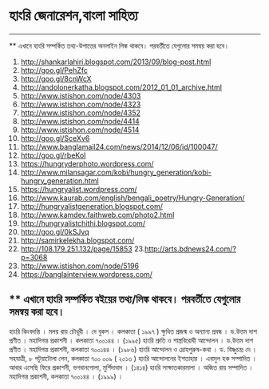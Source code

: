 # হাংরি জেনারেশন,বাংলা সাহিত্য
-------------------
** এখানে হাংরি সম্পর্কিত তথ্য-উপাত্তের অনলাইন লিঙ্ক থাকবে। পরবর্তীতে যেগুলোর সমন্বয় করা হবে।

1. http://shankarlahiri.blogspot.com/2013/09/blog-post.html
2. http://goo.gl/PehZfc
3. http://goo.gl/8cnWcX
4. http://andolonerkatha.blogspot.com/2012_01_01_archive.html
5. http://www.istishon.com/node/4303
6. http://www.istishon.com/node/4323
7. http://www.istishon.com/node/4352
8. http://www.istishon.com/node/4414
9. http://www.istishon.com/node/4514
10. http://goo.gl/SceXv6
11. http://www.banglamail24.com/news/2014/12/06/id/100047/
12. http://goo.gl/rbeKoI
13. https://hungryderphoto.wordpress.com/
14. http://www.milansagar.com/kobi/hungry_generation/kobi-hungry_generation.html
15. https://hungryalist.wordpress.com/
16. http://www.kaurab.com/english/bengali_poetry/Hungry-Generation/
17. http://hungryalistgeneration.blogspot.com/
18. http://www.kamdev.faithweb.com/photo2.html
19. http://hungryalistchithi.blogspot.com/
20. http://goo.gl/0kSJvq
21. http://samirkelekha.blogspot.com/
22. http://108.179.251.132/page/15853
23.http://arts.bdnews24.com/?p=3068
24. http://www.istishon.com/node/5196
25. https://banglainterview.wordpress.com/

** এখানে হাংরি সম্পর্কিত বইয়ের তথ্য/লিঙ্ক থাকবে। পরবর্তীতে যেগুলোর সমন্বয় করা হবে।
---------------------------------------------------
হাংরি কিংবদন্তি । মলয় রায় চৌধূরী । দে বুকস । কলকাতা ( ১৯৯৭ )
ক্ষুধিত প্রজন্ম ও অন্যান্য প্রবন্ধ । ড.উত্তম দাশ প্রণীত । মহাদিগন্ত প্রকাশনী । কলকাতা ৭০০১৪৪ । (১৯৯৫)
হাংরি শ্রুতি ও শাস্ত্রবিরোধী আন্দোলন । ড.উত্তম দাশ প্রণীত । মহাদিগন্ত প্রকাশনী, কলকাতা ৭০০১৪৪ । (১৯৮৬) 
হাংরি আন্দোলন ও দ্রোহপুরুষ-কথা । ড. বিষ্ণুচন্দ্র দে । সহযাত্রী, ৮ পটুয়াটোলা লেন, কলকাতা ৭০০ ০০৯ ( ২০১৩ )
হাংরি আন্দোলনের ইশতাহার । এবাদুল হক সম্পাদিত । আবার এসেছি ফিরে প্রকাশনী, ভগবানগোলা, মুর্শিদাবাদ । (১৪১৪) 
হাংরি সাক্ষাতকারমালা । অজিত রায় সম্পাদিত । মহাদিগন্ত প্রকাশনী, কলকাতা ৭০০১৪৪ । (১৯৯৯) ।
